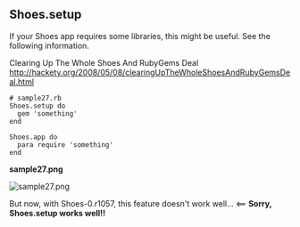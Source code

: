 Shoes.setup
-----------

If your Shoes app requires some libraries, this might be useful. See the following information.

Clearing Up The Whole Shoes And RubyGems Deal <br>
<http://hackety.org/2008/05/08/clearingUpTheWholeShoesAndRubyGemsDeal.html> <br>


	# sample27.rb
	Shoes.setup do
	  gem 'something'
	end
	
	Shoes.app do
	  para require 'something'
	end

**sample27.png**

![sample27.png](http://github.com/ashbb/shoes_tutorial_html/tree/master%2Fimages%2Fsample27.png?raw=true)

But now, with Shoes-0.r1057, this feature doesn't work well... <== **Sorry, Shoes.setup works well!!**
